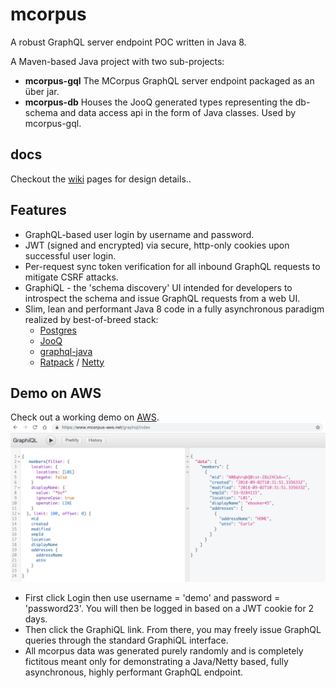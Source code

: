 # mcorpus

A robust GraphQL server endpoint POC written in Java 8.

A Maven-based Java project with two sub-projects:

- **mcorpus-gql**
  The MCorpus GraphQL server endpoint packaged as an über jar.
- **mcorpus-db**
  Houses the JooQ generated types representing the db-schema and data access api in the form of Java classes.  Used by mcorpus-gql.

## docs

Checkout the [wiki](https://github.com/khanactl/mcorpus/wiki) pages for design details..

## Features

- GraphQL-based user login by username and password.
- JWT (signed and encrypted) via secure, http-only cookies upon successful user login.
- Per-request sync token verification for all inbound GraphQL requests to mitigate CSRF attacks.
- GraphiQL - the 'schema discovery' UI intended for developers to introspect the schema and issue GraphQL requests from a web UI.
- Slim, lean and performant Java 8 code in a fully asynchronous paradigm realized by best-of-breed stack:
  - [Postgres](https://www.postgresql.org/)
  - [JooQ](https://www.jooq.org/)
  - [graphql-java](https://github.com/graphql-java/graphql-java)
  - [Ratpack](https://ratpack.io/) / [Netty](https://netty.io/)

## Demo on AWS

Check out a working demo on [AWS](https://www.mcorpus-aws.net).
![GraphiQL-demo](mcorpus-doc/graphiql.png "mcorpus GraphiQL interface")

- First click Login then use username = 'demo' and password = 'password23'. You will then be logged in based on a JWT cookie for 2 days.
- Then click the GraphiQL link.  From there, you may freely issue GraphQL queries through the standard GraphiQL interface.
- All mcorpus data was generated purely randomly and is completely fictitous meant only for demonstrating a Java/Netty based, fully asynchronous, highly performant GraphQL endpoint.
